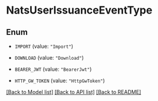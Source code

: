 # NatsUserIssuanceEventType

## Enum


* `IMPORT` (value: `"Import"`)

* `DOWNLOAD` (value: `"Download"`)

* `BEARER_JWT` (value: `"BearerJwt"`)

* `HTTP_GW_TOKEN` (value: `"HttpGwToken"`)


[[Back to Model list]](../README.md#documentation-for-models) [[Back to API list]](../README.md#documentation-for-api-endpoints) [[Back to README]](../README.md)


